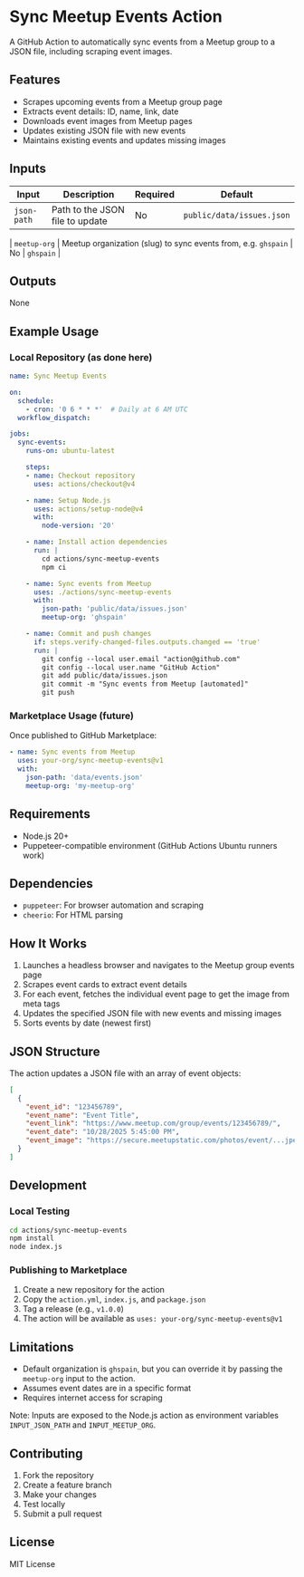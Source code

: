 # Sync Meetup Events Action

A GitHub Action to automatically sync events from a Meetup group to a JSON file, including scraping event images.

## Features

- Scrapes upcoming events from a Meetup group page
- Extracts event details: ID, name, link, date
- Downloads event images from Meetup pages
- Updates existing JSON file with new events
- Maintains existing events and updates missing images

## Inputs

| Input | Description | Required | Default |
|-------|-------------|----------|---------|
| `json-path` | Path to the JSON file to update | No | `public/data/issues.json` |

| `meetup-org` | Meetup organization (slug) to sync events from, e.g. `ghspain` | No | `ghspain` |

## Outputs

None

## Example Usage

### Local Repository (as done here)

```yaml
name: Sync Meetup Events

on:
  schedule:
    - cron: '0 6 * * *'  # Daily at 6 AM UTC
  workflow_dispatch:

jobs:
  sync-events:
    runs-on: ubuntu-latest

    steps:
    - name: Checkout repository
      uses: actions/checkout@v4

    - name: Setup Node.js
      uses: actions/setup-node@v4
      with:
        node-version: '20'

    - name: Install action dependencies
      run: |
        cd actions/sync-meetup-events
        npm ci

    - name: Sync events from Meetup
      uses: ./actions/sync-meetup-events
      with:
        json-path: 'public/data/issues.json'
        meetup-org: 'ghspain'

    - name: Commit and push changes
      if: steps.verify-changed-files.outputs.changed == 'true'
      run: |
        git config --local user.email "action@github.com"
        git config --local user.name "GitHub Action"
        git add public/data/issues.json
        git commit -m "Sync events from Meetup [automated]"
        git push
```

### Marketplace Usage (future)

Once published to GitHub Marketplace:

```yaml
- name: Sync events from Meetup
  uses: your-org/sync-meetup-events@v1
  with:
    json-path: 'data/events.json'
    meetup-org: 'my-meetup-org'
```

## Requirements

- Node.js 20+
- Puppeteer-compatible environment (GitHub Actions Ubuntu runners work)

## Dependencies

- `puppeteer`: For browser automation and scraping
- `cheerio`: For HTML parsing

## How It Works

1. Launches a headless browser and navigates to the Meetup group events page
2. Scrapes event cards to extract event details
3. For each event, fetches the individual event page to get the image from meta tags
4. Updates the specified JSON file with new events and missing images
5. Sorts events by date (newest first)

## JSON Structure

The action updates a JSON file with an array of event objects:

```json
[
  {
    "event_id": "123456789",
    "event_name": "Event Title",
    "event_link": "https://www.meetup.com/group/events/123456789/",
    "event_date": "10/28/2025 5:45:00 PM",
    "event_image": "https://secure.meetupstatic.com/photos/event/...jpeg"
  }
]
```

## Development

### Local Testing

```bash
cd actions/sync-meetup-events
npm install
node index.js
```

### Publishing to Marketplace

1. Create a new repository for the action
2. Copy the `action.yml`, `index.js`, and `package.json`
3. Tag a release (e.g., `v1.0.0`)
4. The action will be available as `uses: your-org/sync-meetup-events@v1`

## Limitations

- Default organization is `ghspain`, but you can override it by passing the `meetup-org` input to the action.
- Assumes event dates are in a specific format
- Requires internet access for scraping

Note: Inputs are exposed to the Node.js action as environment variables `INPUT_JSON_PATH` and `INPUT_MEETUP_ORG`.

## Contributing

1. Fork the repository
2. Create a feature branch
3. Make your changes
4. Test locally
5. Submit a pull request

## License

MIT License
